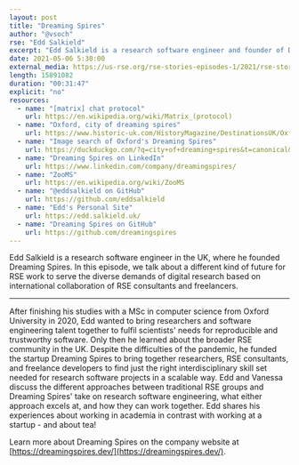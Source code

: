 ```yaml
---
layout: post
title: "Dreaming Spires"
author: "@vsoch"
rse: "Edd Salkield"
excerpt: "Edd Salkield is a research software engineer and founder of Dreaming Spires, a research software consultancy bringing together developers and researchers."
date: 2021-05-06 5:30:00
external_media: https://us-rse.org/rse-stories-episodes-1/2021/rse-stories-edd-salkield-episode-59.mp3
length: 15891082
duration: "00:31:47"
explicit: "no"
resources:
  - name: "[matrix] chat protocol"
    url: https://en.wikipedia.org/wiki/Matrix_(protocol)
  - name: "Oxford, city of dreaming spires"
    url: https://www.historic-uk.com/HistoryMagazine/DestinationsUK/Oxford-City-of-Dreaming-Spires/
  - name: "Image search of Oxford's Dreaming Spires"
    url: https://duckduckgo.com/?q=city+of+dreaming+spires&t=canonical&iar=images&iax=images&ia=images
  - name: "Dreaming Spires on LinkedIn"
    url: https://www.linkedin.com/company/dreamingspires/
  - name: "ZooMS"
    url: https://en.wikipedia.org/wiki/ZooMS
  - name: "@eddsalkield on GitHub"
    url: https://github.com/eddsalkield
  - name: "Edd's Personal Site"
    url: https://edd.salkield.uk/
  - name: "Dreaming Spires on GitHub"
    url: https://github.com/dreamingspires
--- 
```


Edd Salkield is a research software engineer in the UK, where he founded Dreaming Spires.
In this episode, we talk about a different kind of future for RSE work to serve the diverse
demands of digital research based on international collaboration of RSE consultants and
freelancers.

---------

After finishing his studies with a MSc in computer science from Oxford University in 2020,
Edd wanted to bring researchers and software engineering talent together to
fulfil scientists' needs for reproducible and trustworthy software. Only then
he learned about the broader RSE community in the UK.
Despite the difficulties of the pandemic, he funded the startup Dreaming Spires to
bring together researchers, RSE consultants, and freelance developers to find just the right
interdisciplinary skill set needed for research software projects in a scalable way.
Edd and Vanessa discuss the different approaches between traditional RSE groups and
Dreaming Spires' take on research software engineering, what either approach excels at,
and how they can work together. Edd shares his experiences about working in academia
in contrast with working at a startup - and about tea!

Learn more about Dreaming Spires on the company website at
[https://dreamingspires.dev/](https://dreamingspires.dev/).
